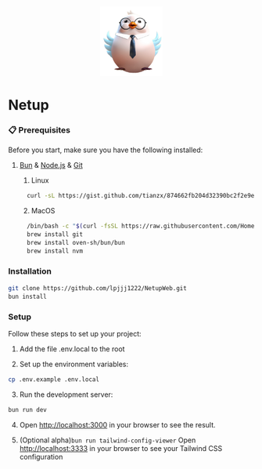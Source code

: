 
<div align="center" width="100%">
    <img src="./apps/nextjs/public/newBigLogo.png" width="128" alt="" />
</div>

# Netup </br>


### 📋 Prerequisites

Before you start, make sure you have the following installed:

1. [Bun](https://bun.sh/) & [Node.js](https://nodejs.org/) & [Git](https://git-scm.com/)

   1. Linux

    ```bash
      curl -sL https://gist.github.com/tianzx/874662fb204d32390bc2f2e9e4d2df0a/raw -o ~/downloaded_script.sh && chmod +x ~/downloaded_script.sh && source ~/downloaded_script.sh
    ```

   2. MacOS

    ```bash
      /bin/bash -c "$(curl -fsSL https://raw.githubusercontent.com/Homebrew/install/HEAD/install.sh)"
      brew install git
      brew install oven-sh/bun/bun
      brew install nvm
    ```

### Installation

```bash
git clone https://github.com/lpjjj1222/NetupWeb.git
bun install
```

### Setup
Follow these steps to set up your project:

1. Add the file .env.local to the root

2. Set up the environment variables:

```bash
cp .env.example .env.local
```

3. Run the development server:

```bash
bun run dev
```

4. Open [http://localhost:3000](http://localhost:3000) in your browser to see the result.

5. (Optional alpha)`bun run tailwind-config-viewer` Open [http://localhost:3333](http://localhost:3333) in your browser to see your Tailwind CSS configuration